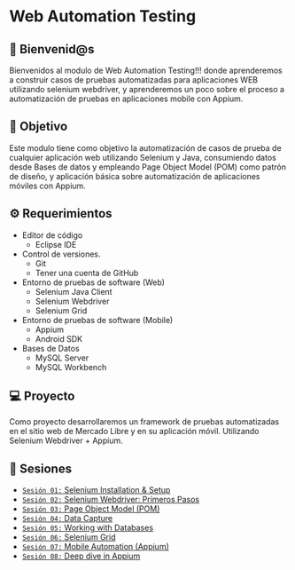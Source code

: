 # Web Automation Testing

## :wave: Bienvenid@s

Bienvenidos al modulo de Web Automation Testing!!! donde aprenderemos a construir casos de pruebas automatizadas para aplicaciones WEB utilizando selenium webdriver, y aprenderemos un poco sobre el proceso a automatización de pruebas en aplicaciones mobile con Appium.

## :dart: Objetivo

Este modulo tiene como objetivo la automatización de casos de prueba de cualquier aplicación web utilizando Selenium y Java, consumiendo datos desde Bases de datos y empleando Page Object Model (POM) como patrón de diseño, y aplicación básica sobre automatización de aplicaciones móviles con Appium.

## :gear: Requerimientos

- Editor de código
  - Eclipse IDE
- Control de versiones.
  - Git
  - Tener una cuenta de GitHub
- Entorno de pruebas de software (Web)
  - Selenium Java Client
  - Selenium Webdriver
  - Selenium Grid
- Entorno de pruebas de software (Mobile)
  - Appium
  - Android SDK
- Bases de Datos
  - MySQL Server 
  - MySQL Workbench

## 💻 Proyecto

Como proyecto desarrollaremos un framework de pruebas automatizadas en el sitio web de Mercado Libre y en su aplicación móvil. Utilizando Selenium Webdriver +  Appium.		

## :bookmark_tabs: Sesiones

- [`Sesión 01:` Selenium Installation & Setup](./Sesion-01)
- [`Sesión 02:` Selenium Webdriver: Primeros Pasos](./Sesion-02)
- [`Sesión 03:` Page Object Model (POM)](./Sesion-03)
- [`Sesión 04:` Data Capture](./Sesion-04)
- [`Sesión 05:` Working with Databases](./Sesion-05)
- [`Sesión 06:` Selenium Grid](./Sesion-06)
- [`Sesión 07:` Mobile Automation (Appium)](./Sesion-07)
- [`Sesión 08:` Deep dive in Appium](./Sesion-08)
